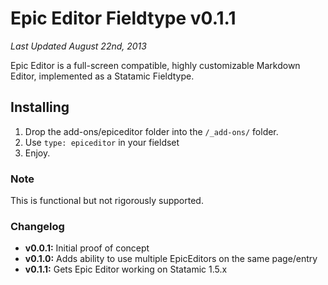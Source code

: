 Epic Editor Fieldtype v0.1.1
============================
*Last Updated August 22nd, 2013*

Epic Editor is a full-screen compatible, highly customizable Markdown Editor, implemented as a Statamic Fieldtype.

## Installing
1. Drop the add-ons/epiceditor folder into the `/_add-ons/` folder.
2. Use `type: epiceditor` in your fieldset
2. Enjoy.

### Note
This is functional but not rigorously supported.

### Changelog
- **v0.0.1:** Initial proof of concept
- **v0.1.0:** Adds ability to use multiple EpicEditors on the same page/entry
- **v0.1.1:** Gets Epic Editor working on Statamic 1.5.x
